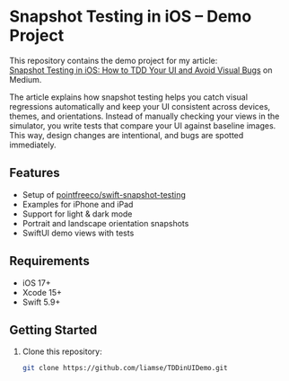 # Snapshot Testing in iOS – Demo Project

This repository contains the demo project for my article:  
[Snapshot Testing in iOS: How to TDD Your UI and Avoid Visual Bugs](https://esmuil.medium.com/snapshot-testing-in-ios-how-to-tdd-your-ui-and-avoid-visual-bugs-520dddb60879) on Medium.

The article explains how snapshot testing helps you catch visual regressions automatically and keep your UI consistent across devices, themes, and orientations. Instead of manually checking your views in the simulator, you write tests that compare your UI against baseline images. This way, design changes are intentional, and bugs are spotted immediately.

## Features
- Setup of [pointfreeco/swift-snapshot-testing](https://github.com/pointfreeco/swift-snapshot-testing)
- Examples for iPhone and iPad
- Support for light & dark mode
- Portrait and landscape orientation snapshots
- SwiftUI demo views with tests

## Requirements
- iOS 17+
- Xcode 15+
- Swift 5.9+

## Getting Started
1. Clone this repository:
   ```bash
   git clone https://github.com/liamse/TDDinUIDemo.git
   ```
